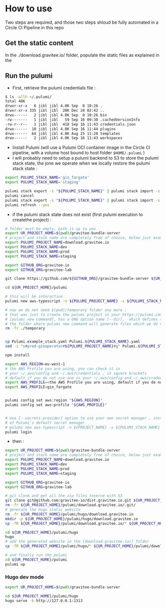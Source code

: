 # How to use

Two steps are required, and those two steps shloud be fully automated in a Circle CI Pipeline in this repo

## Get the static content

In the ./download.gravitee.io/ folder, populate the static files as explained in the


## Run the pulumi

* First, retrieve the pulumi credentials file :

```bash
$ ls -allh ~/.pulumi/
total 48K
drwxr-xr-x   6 jibl jibl 4.0K Sep  8 10:26 .
drwxr-xr-x 335 jibl jibl  20K Dec 24 02:42 ..
drwx------   2 jibl jibl 4.0K Sep  8 10:26 bin
-rw-------   1 jibl jibl   59 Sep 16 09:30 .cachedVersionInfo
-rw-r--r--   1 jibl jibl  418 Sep 16 11:43 credentials.json
drwx------  10 jibl jibl 4.0K Sep 16 11:44 plugins
drwx------  64 jibl jibl 4.0K Aug 25 11:28 templates
drwx------   2 jibl jibl 4.0K Sep 16 11:43 workspaces

```
* Install Pulumi  (will use a Pulumi OCI container image in the Circle CI pipeline, with a volume host bound to host folder `$HOME/.pulumi` )
* I will probably need to setup a pulumi backend to S3 to store the pulumi stack state, the jone we operate when we locally restore the pulumi stack state :

```bash
export PULUMI_STACK_NAME='gio_fargate'
export PULUMI_STACK_NAME='staging'

pulumi stack export -s "${PULUMI_STACK_NAME}" | pulumi stack import -s "${PULUMI_STACK_NAME}"
pulumi cancel
pulumi stack export -s "${PULUMI_STACK_NAME}" | pulumi stack import -s "${PULUMI_STACK_NAME}"
pulumi refresh --yes
```


* if the pulumi stack state does not exist (first pulumi execution to createthe project) :

```bash
# folder must be empty, path is up to you
export UR_PROJECT_HOME=$(pwd)/gravitee-bundle-server
# project and stack name are completely free of choice, below just examples
export PULUMI_PROJECT_NAME=download.gravitee.io
export PULUMI_STACK_NAME=dev
export PULUMI_STACK_NAME=prod
export PULUMI_STACK_NAME=staging

export GITHUB_ORG=gravitee-io
export GITHUB_ORG=gravitee-lab

git clone https://github.com/${GITHUB_ORG}/gravitee-bundle-server ${UR_PROJECT_HOME}

cd ${UR_PROJECT_HOME}/pulumi

# this will be interactive
pulumi new aws-typescript -n ${PULUMI_PROJECT_NAME} -s ${PULUMI_STACK_NAME} --dir ./temporary

# now we do not need $(pwd)/temporary folder any more :
# that was just to create the pulumi project in your https://pulumi.com user account
# [pulumi new command], has a GNU option name [--dir],  which defines the path of
# the folder where pulumi new command will generate files which we do not need.
rm -fr ./temporary


cp Pulumi.example_stack.yaml Pulumi.${PULUMI_STACK_NAME}.yaml
sed -i "s#prod-giooperator#${PULUMI_PROJECT_NAME}#g" Pulumi.${PULUMI_STACK_NAME}.yaml

npm install

export AWS_REGION=eu-west-1
# the AWS Profile you are using, you can check it in
# your ~/.aws/config and ~/.aws/credentials , in square brackets
# default if you do not use one in your ~/.aws/config and ~/.aws/credentials
export AWS_PROFILE=<the AWS Profile you are using, default if you do not use one>
export AWS_PROFILE=gio_fargate


pulumi config set aws:region "${AWS_REGION}"
pulumi config set aws:profile "${AWS_PROFILE}"


# Use [--secrets-provider] option to use your own secret manager , instead
# of Pulumi's default secret manager
# pulumi new aws-typescript -n ${PROJECT_NAME} -s ${PULUMI_STACK_NAME} --secrets-provider hashivault
pulumi login
```

* then :

```bash
export UR_PROJECT_HOME=$(pwd)/gravitee-bundle-server
# project and stack name are completely free of choice, below just examples
export PULUMI_PROJECT_NAME=download.gravitee.io
export PULUMI_STACK_NAME=dev
export PULUMI_STACK_NAME=prod
export PULUMI_STACK_NAME=staging

export GITHUB_ORG=gravitee-io
export GITHUB_ORG=gravitee-lab

# git clone and get all the zip files toserve with S3
git clone git@github.com:gravitee-io/dist.gravitee.io.git ${UR_PROJECT_HOME}/pulumi/download.gravitee.io
rm -fr ${UR_PROJECT_HOME}/pulumi/download.gravitee.io/.git/
# generate the hugo static website
rm -fr ${UR_PROJECT_HOME}/pulumi/hugo/download.gravitee.io
mkdir -p ${UR_PROJECT_HOME}/pulumi/hugo/download.gravitee.io
cp -fR ${UR_PROJECT_HOME}/pulumi/download.gravitee.io/* ${UR_PROJECT_HOME}/pulumi/download.gravitee.io/

cd ${UR_PROJECT_HOME}/pulumi/hugo
hugo
# add the generated website in the [download.gravitee.io/] folder
cp -fR ${UR_PROJECT_HOME}/pulumi/hugo/* ${UR_PROJECT_HOME}/pulumi/download.gravitee.io/

# and finally run the pulumi
cd ${UR_PROJECT_HOME}/pulumi
pulumi up
```

### Hugo dev mode

```bash
export UR_PROJECT_HOME=$(pwd)/gravitee-bundle-server

cd ${UR_PROJECT_HOME}/pulumi/hugo
hugo serve -b http://127.0.0.1:1313
```
